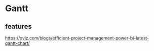 # Gantt

## features
https://xviz.com/blogs/efficient-project-management-power-bi-latest-gantt-chart/
